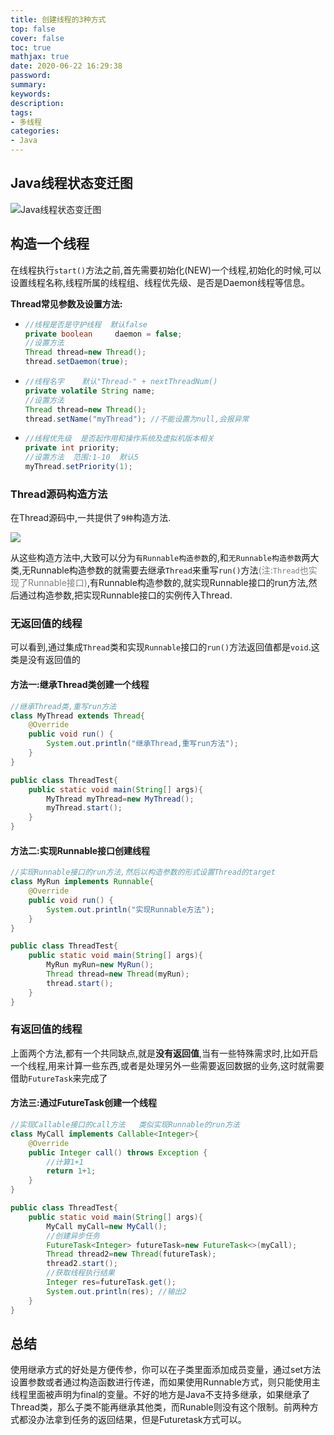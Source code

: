 ```yaml
---
title: 创建线程的3种方式
top: false
cover: false
toc: true
mathjax: true
date: 2020-06-22 16:29:38
password:
summary:
keywords:
description:
tags:
- 多线程
categories:
- Java
---
```




## Java线程状态变迁图

![Java线程状态变迁图](http://cdn.mjava.top/blog/20200602150941.jpeg)



## 构造一个线程

在线程执行`start()`方法之前,首先需要初始化(NEW)一个线程,初始化的时候,可以设置线程名称,线程所属的线程组、线程优先级、是否是Daemon线程等信息。

**Thread常见参数及设置方法:**

- ```java
  //线程是否是守护线程  默认false
  private boolean     daemon = false;
  //设置方法
  Thread thread=new Thread();
  thread.setDaemon(true);
  ```

- ```java
  //线程名字	默认"Thread-" + nextThreadNum()
  private volatile String name;
  //设置方法
  Thread thread=new Thread();
  thread.setName("myThread"); //不能设置为null,会报异常
  ```

- ```java
  //线程优先级  是否起作用和操作系统及虚拟机版本相关
  private int priority;																
  //设置方法  范围:1-10  默认5
  myThread.setPriority(1);
  ```

  

### Thread源码构造方法

在Thread源码中,一共提供了`9种`构造方法.

![](http://cdn.mjava.top/blog/20200602151437.png)

从这些构造方法中,大致可以分为`有Runnable构造参数`的,和`无Runnable构造参数`两大类,无Runnable构造参数的就需要去继承`Thread`来重写`run()`方法<font color=grey>(注:`Thread`也实现了Runnable接口)</font>,有Runnable构造参数的,就实现Runnable接口的run方法,然后通过构造参数,把实现Runnable接口的实例传入Thread.



### 无返回值的线程

可以看到,通过集成`Thread`类和实现`Runnable`接口的`run()`方法返回值都是`void`.这类是没有返回值的

#### 方法一:继承Thread类创建一个线程

```java
//继承Thread类,重写run方法
class MyThread extends Thread{
    @Override
    public void run() {
        System.out.println("继承Thread,重写run方法");
    }
}

public class ThreadTest{
    public static void main(String[] args){
        MyThread myThread=new MyThread();
        myThread.start();
    }
}
```



#### 方法二:实现Runnable接口创建线程

```java
//实现Runnable接口的run方法,然后以构造参数的形式设置Thread的target
class MyRun implements Runnable{
    @Override
    public void run() {
        System.out.println("实现Runnable方法");
    }
}

public class ThreadTest{
    public static void main(String[] args){
        MyRun myRun=new MyRun();
        Thread thread=new Thread(myRun);
        thread.start();
    }
}
```



### 有返回值的线程	

上面两个方法,都有一个共同缺点,就是**没有返回值**,当有一些特殊需求时,比如开启一个线程,用来计算一些东西,或者是处理另外一些需要返回数据的业务,这时就需要借助`FutureTask`来完成了

#### 方法三:通过FutureTask创建一个线程

```java
//实现Callable接口的call方法   类似实现Runnable的run方法
class MyCall implements Callable<Integer>{
    @Override
    public Integer call() throws Exception {
        //计算1+1
        return 1+1;
    }
}

public class ThreadTest{
    public static void main(String[] args){
        MyCall myCall=new MyCall();
        //创建异步任务
        FutureTask<Integer> futureTask=new FutureTask<>(myCall);
        Thread thread2=new Thread(futureTask);
        thread2.start();
        //获取线程执行结果
        Integer res=futureTask.get();
        System.out.println(res); //输出2
    }
}
```



## 总结

使用继承方式的好处是方便传参，你可以在子类里面添加成员变量，通过set方法设置参数或者通过构造函数进行传递，而如果使用Runnable方式，则只能使用主线程里面被声明为final的变量。不好的地方是Java不支持多继承，如果继承了Thread类，那么子类不能再继承其他类，而Runable则没有这个限制。前两种方式都没办法拿到任务的返回结果，但是Futuretask方式可以。